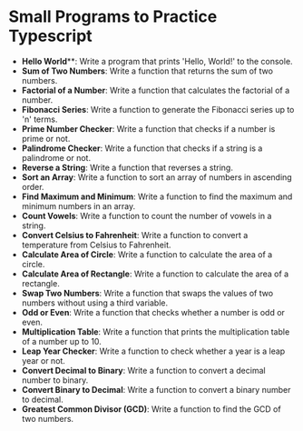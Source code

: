 # Small Programs to Practice Typescript

- **Hello World****: Write a program that prints 'Hello, World!' to the console.
- **Sum of Two Numbers**: Write a function that returns the sum of two numbers.
- **Factorial of a Number**: Write a function that calculates the factorial of a number.
- **Fibonacci Series**: Write a function to generate the Fibonacci series up to 'n' terms.
- **Prime Number Checker**: Write a function that checks if a number is prime or not.
- **Palindrome Checker**: Write a function that checks if a string is a palindrome or not.
- **Reverse a String**: Write a function that reverses a string.
- **Sort an Array**: Write a function to sort an array of numbers in ascending order.
- **Find Maximum and Minimum**: Write a function to find the maximum and minimum numbers in an array.
- **Count Vowels**: Write a function to count the number of vowels in a string.
- **Convert Celsius to Fahrenheit**: Write a function to convert a temperature from Celsius to Fahrenheit.
- **Calculate Area of Circle**: Write a function to calculate the area of a circle.
- **Calculate Area of Rectangle**: Write a function to calculate the area of a rectangle.
- **Swap Two Numbers**: Write a function that swaps the values of two numbers without using a third variable.
- **Odd or Even**: Write a function that checks whether a number is odd or even.
- **Multiplication Table**: Write a function that prints the multiplication table of a number up to 10.
- **Leap Year Checker**: Write a function to check whether a year is a leap year or not.
- **Convert Decimal to Binary**: Write a function to convert a decimal number to binary.
- **Convert Binary to Decimal**: Write a function to convert a binary number to decimal.
- **Greatest Common Divisor (GCD)**: Write a function to find the GCD of two numbers.